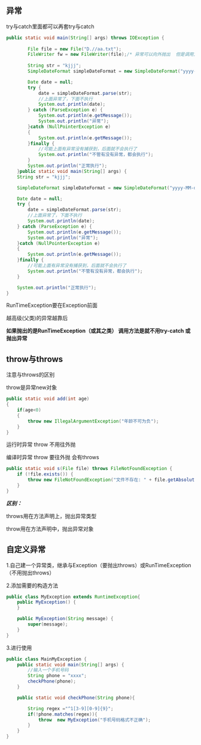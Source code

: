 ## 异常

try与catch里面都可以再套try与catch

```java
public static void main(String[] args) throws IOException {
        
        File file = new File("D.//aa.txt");
        FileWriter fw = new FileWriter(file);/* 异常可以向外抛出  但是调用方法时就需要解决我抛出的异常  可以try-catch  也可以继续向外面抛*/
        
        String str = "kjjj";
        SimpleDateFormat simpleDateFormat = new SimpleDateFormat("yyyy-MM-dd");

        Date date = null;
        try {
            date = simpleDateFormat.parse(str);
            //上面异常了，下面不执行
            System.out.println(date);
        } catch (ParseException e) {
            System.out.println(e.getMessage());
            System.out.println("异常");
        }catch (NullPointerException e)
        {
            System.out.println(e.getMessage());
        }finally {
            //可能上面有异常没有捕获到，后面就不会执行了
            System.out.println("不管有没有异常，都会执行");
        }
        System.out.println("正常执行");
    }public static void main(String[] args) {
    String str = "kjjj";

    SimpleDateFormat simpleDateFormat = new SimpleDateFormat("yyyy-MM-dd");

    Date date = null;
    try {
        date = simpleDateFormat.parse(str);
        //上面异常了，下面不执行
        System.out.println(date);
    } catch (ParseException e) {
        System.out.println(e.getMessage());
        System.out.println("异常");
    }catch (NullPointerException e)
    {
        System.out.println(e.getMessage());
    }finally {
        //可能上面有异常没有捕获到，后面就不会执行了
        System.out.println("不管有没有异常，都会执行");
    }

    System.out.println("正常执行");
}
```





RunTimeException要在Exception前面

越高级(父类)的异常越靠后





**如果抛出的是RunTimeException（或其之类）   调用方法是就不用try-catch 或抛出异常**





## throw与throws

注意与throws的区别

throw是异常new对象

```java
public static void add(int age)
{
    if(age<0)
    {
        throw new IllegalArgumentException("年龄不可为负");
    }
}
```

运行时异常   throw  不用往外抛





编译时异常   throw   要往外抛  会有throws

```java
public static void s(File file) throws FileNotFoundException {
    if (!file.exists()) {
        throw new FileNotFoundException("文件不存在: " + file.getAbsolutePath());
    }
}
```



***区别：***

throws用在方法声明上，抛出异常类型

throw用在方法声明中，抛出异常对象





## 自定义异常

1.自己建一个异常类，继承与Exception（要抛出throws）或RunTimeException（不用抛出throws）

2.添加需要的构造方法

```java
public class MyException extends RuntimeException{
    public MyException() {
    }

    public MyException(String message) {
        super(message);
    }
}
```



3.进行使用

```java
public class MainMyException {
    public static void main(String[] args) {
        //输入一个手机号码
        String phone = "xxxx";
        checkPhone(phone);
    }

    public static void checkPhone(String phone){

        String regex ="^1[3-9][0-9]{9}";
        if(!phone.matches(regex)){
            throw  new MyException("手机号码格式不正确");
        }
    }
}
```


